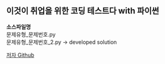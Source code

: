 ## 이것이 취업을 위한 코딩 테스트다 with 파이썬

**소스파일명** <br>
문제유형_문제번호.py <br>
문제유형_문제번호_2.py -> developed solution

[ 저자 Github ](https://github.com/ndb796/python-for-coding-test)
